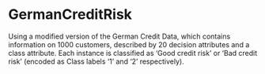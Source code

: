 # GermanCreditRisk
Using a modified version of the German Credit Data, which contains information on 1000 customers, described by 20 decision attributes and a class attribute. Each instance is classified as ‘Good credit risk’ or ‘Bad credit risk’ (encoded as Class labels ‘1’ and ‘2’ respectively).
